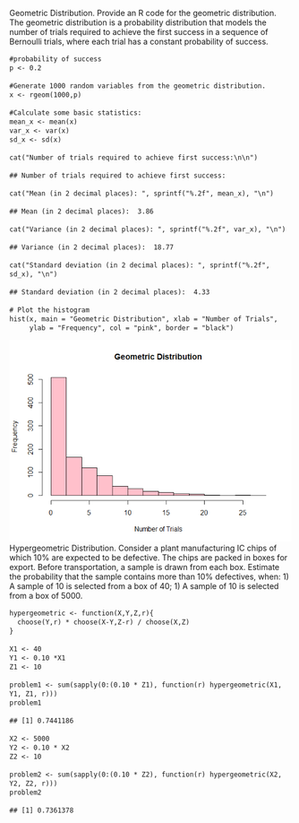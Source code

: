 Geometric Distribution. Provide an R code for the geometric
distribution. The geometric distribution is a probability distribution
that models the number of trials required to achieve the first success
in a sequence of Bernoulli trials, where each trial has a constant
probability of success.

    #probability of success
    p <- 0.2

    #Generate 1000 random variables from the geometric distribution.
    x <- rgeom(1000,p)

    #Calculate some basic statistics:
    mean_x <- mean(x)
    var_x <- var(x)
    sd_x <- sd(x)

    cat("Number of trials required to achieve first success:\n\n")

    ## Number of trials required to achieve first success:

    cat("Mean (in 2 decimal places): ", sprintf("%.2f", mean_x), "\n")

    ## Mean (in 2 decimal places):  3.86

    cat("Variance (in 2 decimal places): ", sprintf("%.2f", var_x), "\n")

    ## Variance (in 2 decimal places):  18.77

    cat("Standard deviation (in 2 decimal places): ", sprintf("%.2f", sd_x), "\n")

    ## Standard deviation (in 2 decimal places):  4.33

    # Plot the histogram
    hist(x, main = "Geometric Distribution", xlab = "Number of Trials", 
         ylab = "Frequency", col = "pink", border = "black")

![](MACAGBA,-JAN-EDWARD-F-FA6_files/figure-markdown_strict/unnamed-chunk-2-1.png)
Hypergeometric Distribution. Consider a plant manufacturing IC chips of
which 10% are expected to be defective. The chips are packed in boxes
for export. Before transportation, a sample is drawn from each box.
Estimate the probability that the sample contains more than 10%
defectives, when: 1) A sample of 10 is selected from a box of 40; 1) A
sample of 10 is selected from a box of 5000.

    hypergeometric <- function(X,Y,Z,r){
      choose(Y,r) * choose(X-Y,Z-r) / choose(X,Z)
    }

    X1 <- 40
    Y1 <- 0.10 *X1
    Z1 <- 10

    problem1 <- sum(sapply(0:(0.10 * Z1), function(r) hypergeometric(X1, Y1, Z1, r)))
    problem1

    ## [1] 0.7441186

    X2 <- 5000
    Y2 <- 0.10 * X2
    Z2 <- 10

    problem2 <- sum(sapply(0:(0.10 * Z2), function(r) hypergeometric(X2, Y2, Z2, r)))
    problem2

    ## [1] 0.7361378
